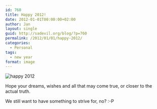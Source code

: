 ```yaml
---
id: 760
title: Happy 2012!
date: 2012-01-01T00:00:00+02:00
author: Jan
layout: single
guid: http://sadevil.org/blog/?p=760
permalink: /2012/01/01/happy-2012/
categories:
  - Personal
tags:
  - new year
format: image
---
```

![happy 2012](/assets/images/2012/01/wpid-1527822136_2892117671860.jpg "happy 2012")

Hope your dreams, wishes and all that may come true, or closer to the actual truth.
 
We still want to have something to strive for, no? :-P
